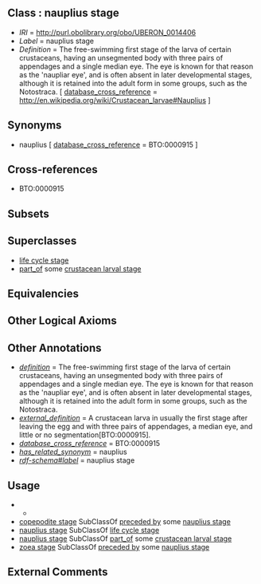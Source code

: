 
## Class : nauplius stage

 * *IRI* = http://purl.obolibrary.org/obo/UBERON_0014406
 * *Label* = nauplius stage
 * *Definition* = The free-swimming first stage of the larva of certain crustaceans, having an unsegmented body with three pairs of appendages and a single median eye. The eye is known for that reason as the 'naupliar eye', and is often absent in later developmental stages, although it is retained into the adult form in some groups, such as the Notostraca. [ [database_cross_reference](../../ef/oboInOwl#hasDbXref.md) = http://en.wikipedia.org/wiki/Crustacean_larvae#Nauplius ]

## Synonyms

 * nauplius [ [database_cross_reference](../../ef/oboInOwl#hasDbXref.md) = BTO:0000915 ]

## Cross-references

 * BTO:0000915

## Subsets


## Superclasses

 * [life cycle stage](../../UBERON/05/UBERON_0000105.md)
 * [part_of](../../BFO/50/BFO_0000050.md) some [crustacean larval stage](../../UBERON/78/UBERON_0018378.md)

## Equivalencies


## Other Logical Axioms


## Other Annotations

 * *[definition](../../IAO/15/IAO_0000115.md)* = The free-swimming first stage of the larva of certain crustaceans, having an unsegmented body with three pairs of appendages and a single median eye. The eye is known for that reason as the 'naupliar eye', and is often absent in later developmental stages, although it is retained into the adult form in some groups, such as the Notostraca.
 * *[external_definition](../../UBPROP/01/UBPROP_0000001.md)* = A crustacean larva in usually the first stage after leaving the egg and with three pairs of appendages, a median eye, and little or no segmentation[BTO:0000915].
 * *[database_cross_reference](../../ef/oboInOwl#hasDbXref.md)* = BTO:0000915
 * *[has_related_synonym](../../ym/oboInOwl#hasRelatedSynonym.md)* = nauplius
 * *[rdf-schema#label](../../el/rdf-schema#label.md)* = nauplius stage

## Usage

 * -
 * [copepodite stage](../../UBERON/60/UBERON_0014860.md) SubClassOf [preceded by](../../BFO/62/BFO_0000062.md) some [nauplius stage](../../UBERON/06/UBERON_0014406.md)
 * [nauplius stage](../../UBERON/06/UBERON_0014406.md) SubClassOf [life cycle stage](../../UBERON/05/UBERON_0000105.md)
 * [nauplius stage](../../UBERON/06/UBERON_0014406.md) SubClassOf [part_of](../../BFO/50/BFO_0000050.md) some [crustacean larval stage](../../UBERON/78/UBERON_0018378.md)
 * [zoea stage](../../UBERON/57/UBERON_0014857.md) SubClassOf [preceded by](../../BFO/62/BFO_0000062.md) some [nauplius stage](../../UBERON/06/UBERON_0014406.md)

## External Comments

